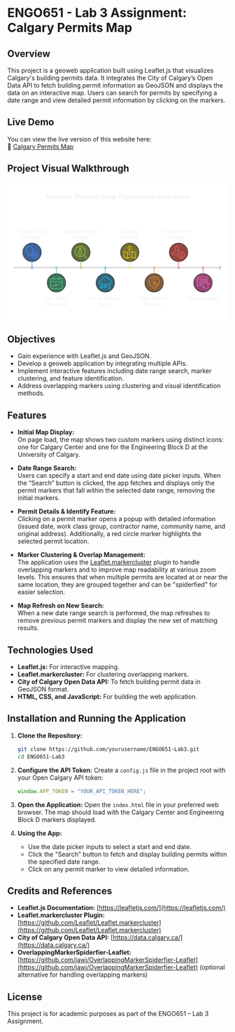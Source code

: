 # ENGO651 - Lab 3 Assignment: Calgary Permits Map

## Overview

This project is a geoweb application built using Leaflet.js that visualizes Calgary's building permits data. It integrates the City of Calgary’s Open Data API to fetch building permit information as GeoJSON and displays the data on an interactive map. Users can search for permits by specifying a date range and view detailed permit information by clicking on the markers.

## Live Demo
You can view the live version of this website here:  
🔗 [Calgary Permits Map](https://amreshsharma01.github.io/calgary-permits-map/)

## Project Visual Walkthrough
![Project Walkthrough](visual_walkthrough.png)

## Objectives

- Gain experience with Leaflet.js and GeoJSON.
- Develop a geoweb application by integrating multiple APIs.
- Implement interactive features including date range search, marker clustering, and feature identification.
- Address overlapping markers using clustering and visual identification methods.

## Features

- **Initial Map Display:**\
  On page load, the map shows two custom markers using distinct icons: one for Calgary Center and one for the Engineering Block D at the University of Calgary.

- **Date Range Search:**\
  Users can specify a start and end date using date picker inputs. When the “Search” button is clicked, the app fetches and displays only the permit markers that fall within the selected date range, removing the initial markers.

- **Permit Details & Identify Feature:**\
  Clicking on a permit marker opens a popup with detailed information (issued date, work class group, contractor name, community name, and original address). Additionally, a red circle marker highlights the selected permit location.

- **Marker Clustering & Overlap Management:**\
  The application uses the [Leaflet.markercluster](https://github.com/Leaflet/Leaflet.markercluster) plugin to handle overlapping markers and to improve map readability at various zoom levels. This ensures that when multiple permits are located at or near the same location, they are grouped together and can be "spiderfied" for easier selection.

- **Map Refresh on New Search:**\
  When a new date range search is performed, the map refreshes to remove previous permit markers and display the new set of matching results.

## Technologies Used

- **Leaflet.js:** For interactive mapping.
- **Leaflet.markercluster:** For clustering overlapping markers.
- **City of Calgary Open Data API:** To fetch building permit data in GeoJSON format.
- **HTML, CSS, and JavaScript:** For building the web application.

## Installation and Running the Application

1. **Clone the Repository:**

   ```bash
   git clone https://github.com/yourusername/ENGO651-Lab3.git
   cd ENGO651-Lab3
   ```

2. **Configure the API Token:** Create a `config.js` file in the project root with your Open Calgary API token:

   ```js
   window.APP_TOKEN = "YOUR_API_TOKEN_HERE";
   ```

3. **Open the Application:** Open the `index.html` file in your preferred web browser. The map should load with the Calgary Center and Engineering Block D markers displayed.

4. **Using the App:**

   - Use the date picker inputs to select a start and end date.
   - Click the "Search" button to fetch and display building permits within the specified date range.
   - Click on any permit marker to view detailed information.

## Credits and References

- **Leaflet.js Documentation:** [https://leafletjs.com/](https://leafletjs.com/)
- **Leaflet.markercluster Plugin:** [https://github.com/Leaflet/Leaflet.markercluster](https://github.com/Leaflet/Leaflet.markercluster)
- **City of Calgary Open Data API:** [https://data.calgary.ca/](https://data.calgary.ca/)
- **OverlappingMarkerSpiderfier-Leaflet:** [https://github.com/jawj/OverlappingMarkerSpiderfier-Leaflet](https://github.com/jawj/OverlappingMarkerSpiderfier-Leaflet) (optional alternative for handling overlapping markers)

## License

This project is for academic purposes as part of the ENGO651 – Lab 3 Assignment.

